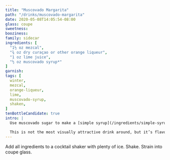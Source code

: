 ```yaml
---
title: "Muscovado Margarita"
path: "/drinks/muscovado-margarita"
date: 2020-05-08T14:05:54-08:00
glass: coupe
sweetness:
booziness:
family: sidecar
ingredients: [
  "1½ oz mezcal",
  "¾ oz dry curaçao or other orange liqueur",
  "1 oz lime juice",
  "½ oz muscovado syrup*"
]
garnish:
tags: [
  winter,
  mezcal,
  orange-liqueur,
  lime,
  muscovado-syrup,
  shaken,
]
tenBottleCandidate: true
intro: |
  Use muscovado sugar to make a [simple syrup](/ingredients/simple-syrup) for a deep rich flavor.

  This is not the most visually attractive drink around, but it’s flavor is superb.
---
```


Add all ingredients to a cocktail shaker with plenty of ice.
Shake.
Strain into coupe glass.
